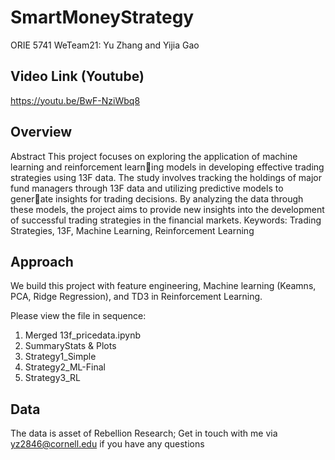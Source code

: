 # SmartMoneyStrategy
ORIE 5741 WeTeam21: Yu Zhang and Yijia Gao

## Video Link (Youtube)
https://youtu.be/BwF-NziWbq8

## Overview
Abstract
This project focuses on exploring the application of machine learning and reinforcement learning models in developing effective trading strategies using 13F data. The study involves tracking
the holdings of major fund managers through 13F data and utilizing predictive models to generate insights for trading decisions. By analyzing the data through these models, the project aims
to provide new insights into the development of successful trading strategies in the financial
markets.
Keywords: Trading Strategies, 13F, Machine Learning, Reinforcement Learning

## Approach
We build this project with feature engineering, Machine learning (Keamns, PCA, Ridge Regression), and TD3 in Reinforcement Learning.

Please view the file in sequence:
1. Merged 13f_pricedata.ipynb
2. SummaryStats & Plots
3. Strategy1_Simple
4. Strategy2_ML-Final
5. Strategy3_RL

## Data
The data is asset of Rebellion Research; Get in touch with me via yz2846@cornell.edu if you have any questions
